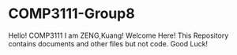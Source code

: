 # COMP3111-Group8
Hello! COMP3111
I am ZENG,Kuang!  Welcome Here!
This Repository contains documents and other files but not code.
Good Luck!